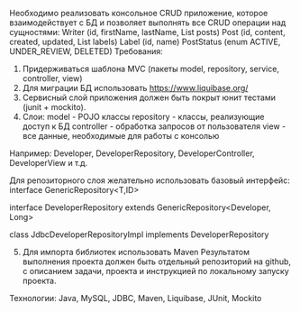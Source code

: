 Необходимо реализовать консольное CRUD приложение, которое взаимодействует с БД и позволяет выполнять все CRUD операции над сущностями:
Writer (id, firstName, lastName, List<Post> posts)
Post (id, content, created, updated, List<Label> labels)
Label (id, name)
PostStatus (enum ACTIVE, UNDER_REVIEW, DELETED)
Требования:
1.	Придерживаться шаблона MVC (пакеты model, repository, service, controller, view)
2.	Для миграции БД использовать https://www.liquibase.org/
3.	Сервисный слой приложения должен быть покрыт юнит тестами (junit + mockito).
4.	Слои:
model - POJO клаcсы
repository - классы, реализующие доступ к БД
controller - обработка запросов от пользователя
view - все данные, необходимые для работы с консолью


Например: Developer, DeveloperRepository, DeveloperController, DeveloperView и т.д.

Для репозиторного слоя желательно использовать базовый интерфейс:
interface GenericRepository<T,ID>

interface DeveloperRepository extends GenericRepository<Developer, Long>

class JdbcDeveloperRepositoryImpl implements DeveloperRepository

5.	Для импорта библиотек использовать Maven
Результатом выполнения проекта должен быть отдельный репозиторий на github, с описанием задачи, проекта и инструкцией по локальному запуску проекта.

Технологии: Java, MySQL, JDBC, Maven, Liquibase, JUnit, Mockito

 
 

